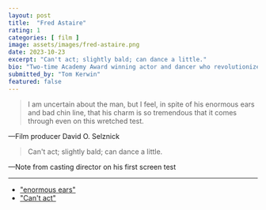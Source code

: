 ```yaml
---
layout: post
title:  "Fred Astaire"
rating: 1
categories: [ film ]
image: assets/images/fred-astaire.png
date: 2023-10-23
excerpt: "Can't act; slightly bald; can dance a little."
bio: "Two-time Academy Award winning actor and dancer who revolutionized the role of dance in film."
submitted_by: "Tom Kerwin"
featured: false
---
```


> I am uncertain about the man, but I feel, in spite of his enormous ears and bad chin line, that his charm is so tremendous that it comes through even on this wretched test.

—Film producer David O. Selznick

> Can't act; slightly bald; can dance a little.

—Note from casting director on his first screen test

---

- ["enormous ears"](https://en.m.wikipedia.org/wiki/Fred_Astaire)
- ["Can't act"](https://quoteinvestigator.com/2014/08/07/bald/)

